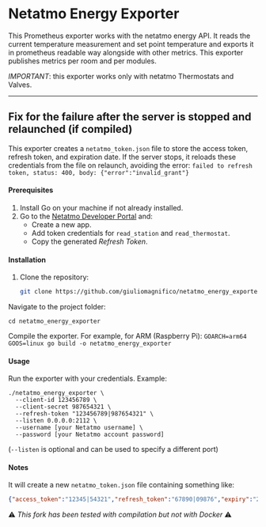 # Netatmo Energy Exporter

This Prometheus exporter works with the netatmo energy API.
It reads the current temperature measurement and set point temperature
and exports it in prometheus readable way alongside with other metrics.
This exporter publishes metrics per room and per modules.

*IMPORTANT*: this exporter works only with netatmo Thermostats and Valves.

-----------

## Fix for the failure after the server is stopped and relaunched (if compiled)

This exporter creates a `netatmo_token.json` file to store the access token, refresh token, and expiration date. If the server stops, it reloads these credentials from the file on relaunch, avoiding the error: `failed to refresh token, status: 400, body: {"error":"invalid_grant"}`

#### Prerequisites

1. Install Go on your machine if not already installed.
2. Go to the [Netatmo Developer Portal](https://dev.netatmo.com/) and:
   - Create a new app.
   - Add token credentials for `read_station` and `read_thermostat`.
   - Copy the generated *Refresh Token*.

#### Installation

1. Clone the repository:
   ```bash
   git clone https://github.com/giuliomagnifico/netatmo_energy_exporter
   
Navigate to the project folder:
    
`cd netatmo_energy_exporter`

Compile the exporter. For example, for ARM (Raspberry Pi):
`GOARCH=arm64 GOOS=linux go build -o netatmo_energy_exporter`   
   
#### Usage

Run the exporter with your credentials. Example:   
```
./netatmo_energy_exporter \
  --client-id 123456789 \
  --client-secret 987654321 \
  --refresh-token "123456789|987654321" \
  --listen 0.0.0.0:2112 \
  --username [your Netatmo username] \
  --password [your Netatmo account password]
```

(`--listen` is optional and can be used to specify a different port)

#### Notes

It will create a new `netatmo_token.json` file containing something like:

  ```json
  {"access_token":"12345|54321","refresh_token":"67890|09876","expiry":"2024-12-07T18:29:27.981698608+01:00"}
```


⚠️ *This fork has been tested with compilation but not with Docker* ⚠️
 
